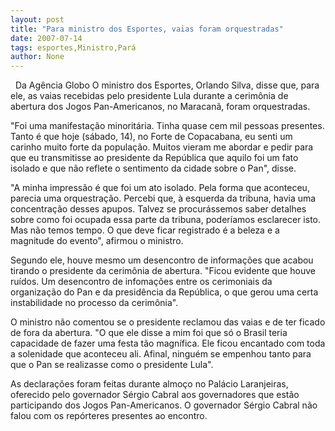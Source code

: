 ```yaml
---
layout: post
title: "Para ministro dos Esportes, vaias foram orquestradas"
date: 2007-07-14
tags: esportes,Ministro,Pará
author: None
---
```

&nbsp;
Da Ag&ecirc;ncia Globo
O ministro dos Esportes, Orlando Silva, disse&nbsp;que, para ele, as vaias recebidas pelo presidente Lula durante a cerim&ocirc;nia de abertura dos Jogos Pan-Americanos, no Maracan&atilde;, foram orquestradas. 

&quot;Foi uma manifesta&ccedil;&atilde;o minorit&aacute;ria. Tinha quase cem mil pessoas presentes. Tanto &eacute; que hoje (s&aacute;bado, 14), no Forte de Copacabana, eu senti um carinho muito forte da popula&ccedil;&atilde;o. Muitos vieram me abordar e pedir para que eu transmitisse ao presidente da Rep&uacute;blica que aquilo foi um fato isolado e que n&atilde;o reflete o sentimento da cidade sobre o Pan&quot;, disse. 

&quot;A minha impress&atilde;o &eacute; que foi um ato isolado. Pela forma que aconteceu, parecia uma orquestra&ccedil;&atilde;o. Percebi que, &agrave; esquerda da tribuna, havia uma concentra&ccedil;&atilde;o desses apupos. Talvez se procur&aacute;ssemos saber detalhes sobre&nbsp;como foi ocupada essa parte da tribuna, poder&iacute;amos esclarecer isto. Mas n&atilde;o temos tempo. O que deve ficar registrado &eacute; a beleza e a magnitude do evento&quot;, afirmou o ministro. 

Segundo ele, houve mesmo um desencontro de informa&ccedil;&otilde;es que acabou tirando o presidente da cerim&ocirc;nia de abertura. &quot;Ficou evidente que houve ru&iacute;dos. Um desencontro de infoma&ccedil;&otilde;es entre os cerimoniais da organiza&ccedil;&atilde;o do Pan e da presid&ecirc;ncia da Rep&uacute;blica, o que gerou uma certa instabilidade no processo da cerim&ocirc;nia&quot;. 

O ministro n&atilde;o comentou se o presidente reclamou das vaias e de ter ficado de fora da abertura. &quot;O que ele disse a mim foi que s&oacute; o Brasil teria capacidade de fazer uma festa t&atilde;o magn&iacute;fica. Ele ficou encantado com toda a solenidade que aconteceu ali. Afinal, ningu&eacute;m se empenhou tanto para que o Pan se realizasse como o presidente Lula&quot;. 

As declara&ccedil;&otilde;es foram feitas durante almo&ccedil;o no Pal&aacute;cio Laranjeiras, oferecido pelo governador S&eacute;rgio Cabral aos governadores que est&atilde;o participando dos Jogos Pan-Americanos. O governador S&eacute;rgio Cabral n&atilde;o falou com os rep&oacute;rteres presentes ao encontro. 